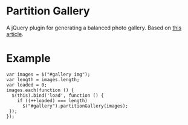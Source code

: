 Partition Gallery
=================
A jQuery plugin for generating a balanced photo gallery. Based on
[this article](http://www.crispymtn.com/stories/the-algorithm-for-a-perfectly-balanced-photo-gallery).

Example
=======
    var images = $("#gallery img");
    var length = images.length;
    var loaded = 0;
    images.each(function () {
      $(this).bind('load', function () {
        if ((++loaded) === length)
          $("#gallery").partitionGallery(images);
     });
    });
